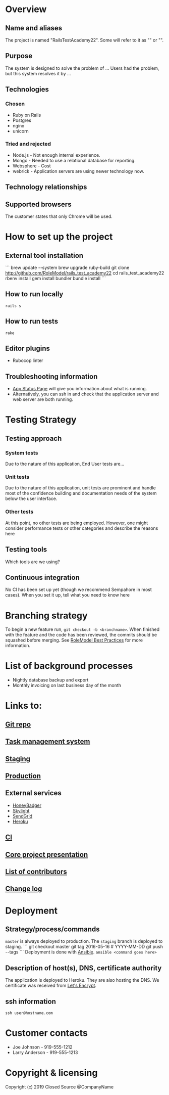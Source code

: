 # Overview
## Name and aliases
The project is named "RailsTestAcademy22". Some will refer to it as "<alias1>" or "<alias2>".

## Purpose
The system is designed to solve the problem of ... Users had the problem, but this system resolves it by ...

## Technologies
### Chosen
* Ruby on Rails
* Postgres
* nginx
* unicorn

### Tried and rejected
* Node.js - Not enough internal experience.
* Mongo - Needed to use a relational database for reporting.
* Websphere - Cost
* webrick - Application servers are using newer technology now.

## Technology relationships
<insert image here>

## Supported browsers
The customer states that only Chrome will be used.

# How to set up the project
## External tool installation
\```
brew update --system
brew upgrade ruby-build
git clone http://github.com/RoleModel/rails_test_academy22
cd rails_test_academy22
rbenv install
gem install bundler
bundle install
\```

## How to run locally
`rails s`

## How to run tests
`rake`

## Editor plugins
* Rubocop linter

## Troubleshooting information
* [App Status Page](http://app.<applicationname>.com/_ping) will give you information about what is running.
* Alternatively, you can ssh in and check that the application server and web server are both running.

# Testing Strategy
## Testing approach
### System tests
Due to the nature of this application, End User tests are...

### Unit tests
Due to the nature of this application, unit tests are prominent and handle most of the confidence building and documentation needs of the system below the user interface.

### Other tests
At this point, no other tests are being employed.
However, one might consider performance tests or other categories and describe the reasons here

## Testing tools
Which tools are we using?

## Continuous integration
No CI has been set up yet (though we recommend Sempahore in most cases).  When you set it up, tell what you need to know here

# Branching strategy
To begin a new feature run, `git checkout -b <branchname>`.
When finished with the feature and the code has been reviewed, the commits should be squashed before merging. See [RoleModel Best Practices](https://github.com/RoleModel/BestPractices) for more information.

# List of background processes
* Nightly database backup and export
* Monthly invoicing on last business day of the month

# Links to:
## [Git repo](http://github.com/RoleModel/rails_test_academy22)
## [Task management system](http://trello.com)
## [Staging](http://staging.<applicationname>.com)
## [Production](http://app.<applicationname>.com)
## External services
* [HoneyBadger](http://honeybadger.io)
* [Skylight](http://skylight.io)
* [SendGrid](http://sendgrid.com/RoleModel)
* [Heroku](http://herokuapp.com)

## [CI](http://semaphoreci.com/RoleModel)
## [Core project presentation](http://docs.google.com)
## [List of contributors](http://github.com/RoleModel)
## [Change log](file://./docs/change_log.md)

# Deployment
## Strategy/process/commands
`master` is always deployed to production. The `staging` branch is deployed to staging.
\```
git checkout master
git tag 2016-05-16 # <date> YYYY-MM-DD
git push --tags
\```
Deployment is done with [Ansible](http://ansible.com).
`ansible <command goes here>`

## Description of host(s), DNS, certificate authority
The application is deployed to Heroku. They are also hosting the DNS. We certificate was received from [Let's Encrypt](https://letsencrypt.org/).

## ssh information
`ssh user@hostname.com`

# Customer contacts
* Joe Johnson - 919-555-1212
* Larry Anderson - 919-555-1213

# Copyright & licensing
Copyright (c) 2019 Closed Source @CompanyName
